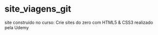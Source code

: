 # site_viagens_git
 site construido no curso: Crie sites do zero com HTML5 & CSS3 realizado pela Udemy
